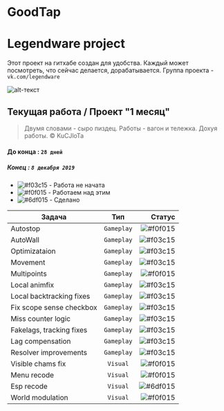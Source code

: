 # GoodTap

# Legendware project
Этот проект на гитхабе создан для удобства. Каждый может посмотреть, что сейчас делается, дорабатывается.
Группа проекта - `vk.com/legendware`  
  
![alt-текст](https://vk.com/photo-184035581_457239036 "Get good. Get GoodTap")
## Текущая работа / Проект "1 месяц"

> Двумя словами - сыро пиздец. Работы - вагон и тележка. Дохуя работы. © KuCJloTa
  
#### До конца : `28 дней`  
##### Конец : `8 декабря 2019`  
  
  
- ![#f03c15](https://placehold.it/15/f03c15/000000?text=+) - Работа не начата
- ![#f0f015](https://placehold.it/15/f0f015/000000?text=+) - Работаем над этим
- ![#6df015](https://placehold.it/15/6df015/000000?text=+) - Сделано  

  
    
|    Задача     |         Тип        | Статус |
| ------------- |:------------------:| -----:|
| Autostop      | `Gameplay`           | ![#f0f015](https://placehold.it/15/f0f015/000000?text=+) |
| AutoWall      | `Gameplay`         | ![#f03c15](https://placehold.it/15/f03c15/000000?text=+) |
| Optimizataion | `Gameplay`           | ![#f03c15](https://placehold.it/15/f03c15/000000?text=+) |
| Movement | `Gameplay`           | ![#f03c15](https://placehold.it/15/f03c15/000000?text=+) |
| Multipoints | `Gameplay`           | ![#f0f015](https://placehold.it/15/f0f015/000000?text=+) |
| Local animfix | `Gameplay`           | ![#f03c15](https://placehold.it/15/f03c15/000000?text=+) |
| Local backtracking fixes | `Gameplay`           | ![#f03c15](https://placehold.it/15/f03c15/000000?text=+) |
| Fix scope sense checkbox | `Gameplay`           | ![#f03c15](https://placehold.it/15/f03c15/000000?text=+) |
| Miss counter logic | `Gameplay`           | ![#f03c15](https://placehold.it/15/f03c15/000000?text=+) |
| Fakelags, tracking fixes | `Gameplay`           | ![#f03c15](https://placehold.it/15/f03c15/000000?text=+) |
| Lag compensation | `Gameplay`           | ![#f03c15](https://placehold.it/15/f03c15/000000?text=+) |
| Resolver improvements | `Gameplay`           | ![#f03c15](https://placehold.it/15/f03c15/000000?text=+) |
| Visible chams fix | `Visual`           | ![#f0f015](https://placehold.it/15/f0f015/000000?text=+) |
| Menu recode | `Visual`           | ![#f0f015](https://placehold.it/15/f0f015/000000?text=+) |
| Esp recode | `Visual`           | ![#6df015](https://placehold.it/15/6df015/000000?text=+) |
| World modulation | `Visual`           | ![#f0f015](https://placehold.it/15/f0f015/000000?text=+) |
